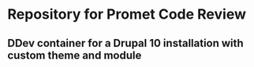 # Repository for Promet Code Review

## DDev container for a Drupal 10 installation with custom theme and module
